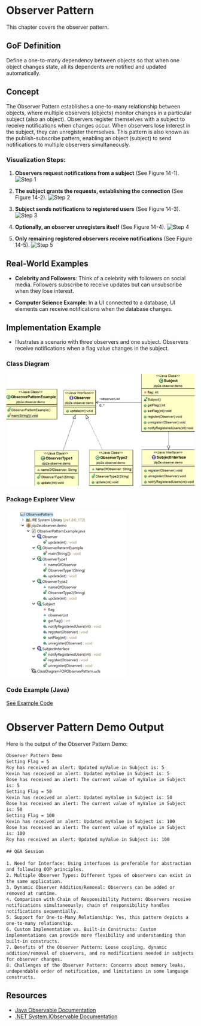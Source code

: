 # Observer Pattern

This chapter covers the observer pattern.

## GoF Definition

Define a one-to-many dependency between objects so that when one object changes state, all its dependents are notified and updated automatically.

## Concept

The Observer Pattern establishes a one-to-many relationship between objects, where multiple observers (objects) monitor changes in a particular subject (also an object). Observers register themselves with a subject to receive notifications when changes occur. When observers lose interest in the subject, they can unregister themselves. This pattern is also known as the publish-subscribe pattern, enabling an object (subject) to send notifications to multiple observers simultaneously.

### Visualization Steps:

1. **Observers request notifications from a subject** (See Figure 14-1).
   ![Step 1](<ImageURL>)

2. **The subject grants the requests, establishing the connection** (See Figure 14-2).
   ![Step 2](<ImageURL>)

3. **Subject sends notifications to registered users** (See Figure 14-3).
   ![Step 3](<ImageURL>)

4. **Optionally, an observer unregisters itself** (See Figure 14-4).
   ![Step 4](<ImageURL>)

5. **Only remaining registered observers receive notifications** (See Figure 14-5).
   ![Step 5](<ImageURL>)

## Real-World Examples

- **Celebrity and Followers**: Think of a celebrity with followers on social media. Followers subscribe to receive updates but can unsubscribe when they lose interest.

- **Computer Science Example**: In a UI connected to a database, UI elements can receive notifications when the database changes.

## Implementation Example

- Illustrates a scenario with three observers and one subject. Observers receive notifications when a flag value changes in the subject.

### Class Diagram
![Class Diagram](https://github.com/dystaSatria/Software-Architecture/blob/main/Observer%20Pattern/classDiagram.png)

### Package Explorer View
![Package Explorer](https://github.com/dystaSatria/Software-Architecture/blob/main/Observer%20Pattern/package.png)

### Code Example (Java)

[See Example Code](https://github.com/dystaSatria/Software-Architecture/blob/main/Observer%20Pattern/observerPattern.java)


# Observer Pattern Demo Output

Here is the output of the Observer Pattern Demo:

```console
Observer Pattern Demo
Setting Flag = 5
Roy has received an alert: Updated myValue in Subject is: 5
Kevin has received an alert: Updated myValue in Subject is: 5
Bose has received an alert: The current value of myValue in Subject is: 5
Setting Flag = 50
Kevin has received an alert: Updated myValue in Subject is: 50
Bose has received an alert: The current value of myValue in Subject is: 50
Setting Flag = 100
Kevin has received an alert: Updated myValue in Subject is: 100
Bose has received an alert: The current value of myValue in Subject is: 100
Roy has received an alert: Updated myValue in Subject is: 100

## Q&A Session

1. Need for Interface: Using interfaces is preferable for abstraction and following OOP principles.
2. Multiple Observer Types: Different types of observers can exist in the same application.
3. Dynamic Observer Addition/Removal: Observers can be added or removed at runtime.
4. Comparison with Chain of Responsibility Pattern: Observers receive notifications simultaneously; chain of responsibility handles notifications sequentially.
5. Support for One-to-Many Relationship: Yes, this pattern depicts a one-to-many relationship.
6. Custom Implementation vs. Built-in Constructs: Custom implementations can provide more flexibility and understanding than built-in constructs.
7. Benefits of the Observer Pattern: Loose coupling, dynamic addition/removal of observers, and no modifications needed in subjects for observer changes.
8. Challenges of the Observer Pattern: Concerns about memory leaks, undependable order of notification, and limitations in some language constructs.
```

## Resources

- [Java Observable Documentation](<JavaObservableURL>)
- [.NET System.IObservable<T> Documentation](<DotNetObservableURL>)

